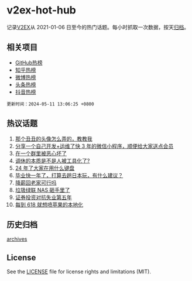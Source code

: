 # v2ex-hot-hub

 记录[V2EX](https://www.v2ex.com/)从 2021-01-06 日至今的热门话题。每小时抓取一次数据，按天[归档](archives)。
 
 ## 相关项目

- [GitHub热榜](https://github.com/snaildev/github-hot-hub)
- [知乎热榜](https://github.com/snaildev/zhihu-hot-hub)
- [微博热榜](https://github.com/snaildev/weibo-hot-hub)
- [头条热榜](https://github.com/snaildev/toutiao-hot-hub)
- [抖音热榜](https://github.com/snaildev/douyin-hot-hub)


 `更新时间：2024-05-11 13:06:25 +0800`

## 热议话题

1. [那个丑丑的头像怎么弄的，教教我](https://www.v2ex.com/t/1039456)
1. [分享一个自己开发+运维了快 3 年的微信小程序，顺便给大家送点会员](https://www.v2ex.com/t/1039459)
1. [在一个群里被恶心坏了](https://www.v2ex.com/t/1039525)
1. [调休的本质是不是人被工具化了?](https://www.v2ex.com/t/1039657)
1. [24 年了大家在用什么键盘](https://www.v2ex.com/t/1039527)
1. [毕业快一年了，打算去趟日本玩，有什么建议？](https://www.v2ex.com/t/1039664)
1. [降薪回老家可行吗](https://www.v2ex.com/t/1039521)
1. [垃圾绿联 NAS 砸手里了](https://www.v2ex.com/t/1039665)
1. [证券投资对抗失业第五年](https://www.v2ex.com/t/1039441)
1. [每到 618 就想喷苹果的本地化](https://www.v2ex.com/t/1039472)

## 历史归档

[archives](archives)

## License

See the [LICENSE](LICENSE) file for license rights and limitations (MIT).

